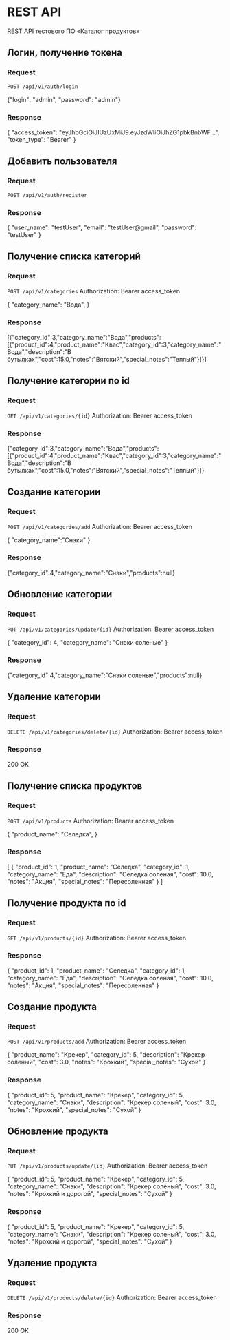 # REST API

REST API тестового ПО «Каталог продуктов» 

## Логин, получение токена

### Request

`POST /api/v1/auth/login`

{"login": "admin", "password": "admin"} 

### Response

{
    "access_token": "eyJhbGciOiJIUzUxMiJ9.eyJzdWIiOiJhZG1pbkBnbWF...",
    "token_type": "Bearer"
}

## Добавить пользователя

### Request

`POST /api/v1/auth/register`

### Response

{
    "user_name": "testUser",
    "email": "testUser@gmail",
    "password": "testUser"
}

## Получение списка категорий

### Request

`POST /api/v1/categories`
Authorization: Bearer access_token 

{
  "category_name": "Вода",
}  

### Response

[{"category_id":3,"category_name":"Вода","products":[{"product_id":4,"product_name":"Квас","category_id":3,"category_name":"Вода","description":"В бутылках","cost":15.0,"notes":"Вятский","special_notes":"Теплый"}]}]


## Получение категории по id

### Request

`GET /api/v1/categories/{id}`
Authorization: Bearer access_token 

### Response

{"category_id":3,"category_name":"Вода","products":[{"product_id":4,"product_name":"Квас","category_id":3,"category_name":"Вода","description":"В бутылках","cost":15.0,"notes":"Вятский","special_notes":"Теплый"}]}

## Создание категории

### Request

`POST /api/v1/categories/add`
Authorization: Bearer access_token 

{
  "category_name":"Снэки"
}

### Response

{"category_id":4,"category_name":"Снэки","products":null}

## Обновление категории

### Request

`PUT /api/v1/categories/update/{id}`
Authorization: Bearer access_token 

{
  "category_id": 4,
  "category_name": "Снэки соленые"
}

### Response

{"category_id":4,"category_name":"Снэки соленые","products":null}


## Удаление категории

### Request

`DELETE /api/v1/categories/delete/{id}`
Authorization: Bearer access_token 

### Response

200 OK


## Получение списка продуктов

### Request

`POST /api/v1/products`
Authorization: Bearer access_token 

{
  "product_name": "Селедка",
}  

### Response

[
  {
    "product_id": 1,
    "product_name": "Селедка",
    "category_id": 1,
    "category_name": "Еда",
    "description": "Селедка соленая",
    "cost": 10.0,
    "notes": "Акция",
    "special_notes": "Пересоленная"
  }
]

## Получение продукта по id

### Request

`GET /api/v1/products/{id}`
Authorization: Bearer access_token 

### Response

{
  "product_id": 1,
  "product_name": "Селедка",
  "category_id": 1,
  "category_name": "Еда",
  "description": "Селедка соленая",
  "cost": 10.0,
  "notes": "Акция",
  "special_notes": "Пересоленная"
}

## Создание продукта

### Request

`POST /api/v1/products/add`
Authorization: Bearer access_token 

{
  "product_name": "Крекер",
  "category_id": 5,
  "description": "Крекер соленый",
  "cost": 3.0,
  "notes": "Крохкий",
  "special_notes": "Сухой"
}

### Response

{
  "product_id": 5,
  "product_name": "Крекер",
  "category_id": 5,
  "category_name": "Снэки",
  "description": "Крекер соленый",
  "cost": 3.0,
  "notes": "Крохкий",
  "special_notes": "Сухой"
}

## Обновление продукта

### Request

`PUT /api/v1/products/update/{id}`
Authorization: Bearer access_token 

{
  "product_id": 5,
  "product_name": "Крекер",
  "category_id": 5,
  "category_name": "Снэки",
  "description": "Крекер соленый",
  "cost": 3.0,
  "notes": "Крохкий и дорогой",
  "special_notes": "Сухой"
}

### Response

{
  "product_id": 5,
  "product_name": "Крекер",
  "category_id": 5,
  "category_name": "Снэки",
  "description": "Крекер соленый",
  "cost": 3.0,
  "notes": "Крохкий и дорогой",
  "special_notes": "Сухой"
}


## Удаление продукта

### Request

`DELETE /api/v1/products/delete/{id}`
Authorization: Bearer access_token 

### Response

200 OK
